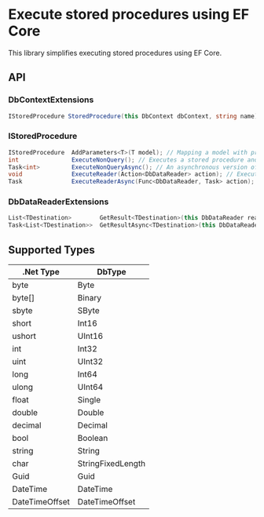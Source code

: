 # Execute stored procedures using EF Core 
This library simplifies executing stored procedures using EF Core.

## API
### DbContextExtensions
```csharp
IStoredProcedure StoredProcedure(this DbContext dbContext, string name)
```
### IStoredProcedure
```csharp
IStoredProcedure  AddParameters<T>(T model); // Mapping a model with properties that contain SpParameterAttribute
int               ExecuteNonQuery(); // Executes a stored procedure and reurns the number of rows affected.
Task<int>         ExecuteNonQueryAsync(); // An asynchronous version of ExecuteNonQuery.
void              ExecuteReader(Action<DbDataReader> action); // Executes a stored procedure and calls a delegate method by passing DbDataReader as a result.
Task              ExecuteReaderAsync(Func<DbDataReader, Task> action); // An asynchronous version of ExecuteReader.
```
### DbDataReaderExtensions
```csharp
List<TDestination>        GetResult<TDestination>(this DbDataReader reader) where TDestination : new() // Mapping the result stes to the list of type TDestination.
Task<List<TDestination>>  GetResultAsync<TDestination>(this DbDataReader reader) where TDestination : new() // An asynchronous version of GetResult.
```

## Supported Types
|.Net Type|DbType|
|---|---|
|byte|Byte|
|byte[]|Binary|
|sbyte|SByte|
|short|Int16|
|ushort|UInt16|
|int|Int32|
|uint|UInt32|
|long|Int64|
|ulong|UInt64|
|float|Single|
|double|Double|
|decimal|Decimal|
|bool|Boolean|
|string|String|
|char|StringFixedLength|
|Guid|Guid|
|DateTime|DateTime|
|DateTimeOffset|DateTimeOffset|
